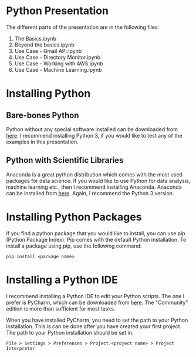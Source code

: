 # Python Presentation

The different parts of the presentation are in the following files:
1. The Basics.ipynb
2. Beyond the basics.ipynb
3. Use Case - Gmail API.ipynb
4. Use Case - Directory Monitor.ipynb
5. Use Case - Working with AWS.ipynb
6. Use Case - Machine Learning.ipynb

# Installing Python

## Bare-bones Python

Python without any special software installed can be downloaded from [here](https://www.python.org/downloads/).
I recommend installing Python 3, if you would like to test any of the examples in this presentation.

## Python with Scientific Libraries

Anaconda is a great python distribution which comes with the most used packages for data science.
If you would like to use Python for data analysis, machine learning etc., then I recommend installing Anaconda.
Anaconda can be installed from [here](https://www.continuum.io/downloads). Again, I recommend the Python 3 version.

# Installing Python Packages

If you find a python package that you would like to install, you can use pip (Python Package Index).
Pip comes with the default Python installation. To install a package using pip, use the following command:

    pip install <package name>

# Installing a Python IDE

I recommend installing a Python IDE to edit your Python scripts. The one I prefer is PyCharm, which can be downloaded from [here](https://www.continuum.io/downloads).
The "Community" edition is more than sufficient for most tasks.

When you have installed PyCharm, you need to set the path to your Python installation. This is can be done after you have created your first project.
The path to your Python installation should be set in:

    File > Settings > Preferences > Project:<project name> > Project Interpreter

